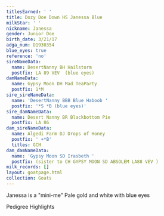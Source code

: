 ```yaml
---
titlesEarned: ' '
title: Dozy Doe Down HS Janessa Blue
milkStar: ' '
nickname: Janessa
gender: Junior Doe
birth_date: 3/21/17
adga_num: D1930354
blue_eyes: true
reference: 'no'
sireNameData:
  name: DesertNanny BH Hailstorm
  postfix: LA 89 VEV  (blue eyes)
damNameData:
  name: Gypsy Moon DH Mad TeaParty
  postfix: 1*M
sire_sireNameData:
  name: 'DesertNanny BBB Blue Haboob '
  postfix: '*S *B (blue eyes)'
sire_damNameData:
  name: Desert Nanny BR Blackbottom Pie
  postfix: LA 86
dam_sireNameData:
  name: Algedi Farm DJ Drops of Honey
  postfix: ' +*B'
  titles: GCH
dam_damNameData:
  name: 'Gypsy Moon SD Irasbeth '
  postfix: (sister to CH GYPSY MOON SD ABSOLEM LA88 VEV )
milk_records: []
layout: goatpage.html
collection: Goats
---
```

Janessa is a "mini-me" Pale gold and white with blue eyes

Pedigree Highlights

